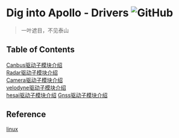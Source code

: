 # Dig into Apollo - Drivers ![GitHub](https://img.shields.io/github/license/daohu527/Dig-into-Apollo.svg?style=popout)

> 一叶遮目，不见泰山


## Table of Contents
[Canbus驱动子模块介绍](canbus#canbus_module)  
[Radar驱动子模块介绍](radar#radar_module)  
[Camera驱动子模块介绍](camera#camera_module)  
[velodyne驱动子模块介绍](velodyne#velodyne_module)  
[hesai驱动子模块介绍](hesai#hesai_module)
[Gnss驱动子模块介绍](gnss#gnss_module)



<a name="reference" />

## Reference
[linux](https://www.kernel.org/)  



